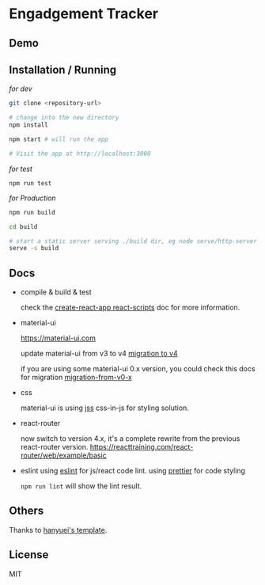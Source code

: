 # Engadgement Tracker


## Demo


## Installation / Running

_for dev_

```sh
git clone <repository-url>

# change into the new directory
npm install

npm start # will run the app

# Visit the app at http://localhost:3000
```

_for test_

```
npm run test
```

_for Production_

```sh
npm run build

cd build

# start a static server serving ./build dir, eg node serve/http-server or serve in express using express.static
serve -s build
```

## Docs

- compile & build & test

  check the [create-react-app react-scripts](https://github.com/facebook/create-react-app) doc for more information.

- material-ui

  https://material-ui.com

  update material-ui from v3 to v4
  [migration to v4](https://material-ui.com/zh/guides/migration-v3/)

  if you are using some material-ui 0.x version, you could check this docs for migration [migration-from-v0-x](https://material-ui.com/guides/migration-v0x/#migration-from-v0-x)

- css

  material-ui is using [jss](https://github.com/cssinjs/jss) css-in-js for styling solution.

- react-router

  now switch to version 4.x, it's a complete rewrite from the previous react-router version.
  https://reacttraining.com/react-router/web/example/basic

- eslint
  using [eslint](https://eslint.org/) for js/react code lint.
  using [prettier](https://prettier.io/) for code styling

  `npm run lint` will show the lint result.

## Others

Thanks to [hanyuei's template](https://github.com/hanyuei/react-material-admin-template).

## License

MIT
